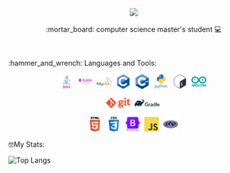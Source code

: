 <div id="header" align="center">
  <img src="https://media.giphy.com/media/M9gbBd9nbDrOTu1Mqx/giphy.gif" width="100"/></br>
</div>
<div id="title" align="center">
<p>:mortar_board: computer science master's student 💻</p>
  
  <img src="https://komarev.com/ghpvc/?username=AlessandroColi&style=flat-square&color=blue" alt=""/>
</div>
<div id="title" align="left"><p>:hammer_and_wrench: Languages and Tools:</p></div>

<div align="center">
  <img src="https://github.com/devicons/devicon/blob/master/icons/java/java-original-wordmark.svg" title="java" alt="java" width="30"/>&nbsp;
  <img src="https://github.com/devicons/devicon/blob/master/icons/kotlin/kotlin-plain-wordmark.svg" title="kotlin" alt="kotlin" width="30"/>&nbsp;
  <img src="https://github.com/devicons/devicon/blob/master/icons/mysql/mysql-original-wordmark.svg" title="MySql" alt="MySql" width="30"/>&nbsp;
  <img src="https://github.com/devicons/devicon/blob/master/icons/c/c-original.svg" title="C" alt="C" width="30"/>&nbsp;
  <img src="https://github.com/devicons/devicon/blob/master/icons/cplusplus/cplusplus-original.svg" title="C++" alt="C++" width="30"/>&nbsp;
  <img src="https://github.com/devicons/devicon/blob/master/icons/python/python-original-wordmark.svg" title="python" alt="python" width="30"/>&nbsp;
  <img src="https://github.com/devicons/devicon/blob/master/icons/bash/bash-original.svg" title="Bash" alt="Bash" width="30"/>&nbsp;
  <img src="https://github.com/devicons/devicon/blob/master/icons/arduino/arduino-original-wordmark.svg" title="Arduino" alt="Arduino" width="30"/>&nbsp;
</div>
<div align="center">
  <img src="https://github.com/devicons/devicon/blob/master/icons/git/git-plain-wordmark.svg" title="Git" alt="Git" width="50"/>&nbsp;
  <img src="https://github.com/devicons/devicon/blob/master/icons/gradle/gradle-original-wordmark.svg" title="Gradle" alt="Gradle" width="50"/>&nbsp;
</div>
<div align="center">
  <img src="https://github.com/devicons/devicon/blob/master/icons/html5/html5-original-wordmark.svg" title="Html" alt="html" width="30"/>&nbsp;
  <img src="https://github.com/devicons/devicon/blob/master/icons/css3/css3-original-wordmark.svg" title="CSS" alt="CSS" width="30"/>&nbsp;
  <img src="https://github.com/devicons/devicon/blob/master/icons/bootstrap/bootstrap-original-wordmark.svg" title="Bootstrap" alt="Bootstrap" width="30"/>&nbsp;
  <img src="https://github.com/devicons/devicon/blob/master/icons/javascript/javascript-original.svg" title="javaScript" alt="javaScript" width="30"/>&nbsp;
  <img src="https://github.com/devicons/devicon/blob/master/icons/php/php-original.svg" title="php" alt="php" width="30"/>&nbsp;
</div>
<div id="title" align="left"><p>🤓My Stats:</p></div>

![Top Langs](https://github-readme-stats.vercel.app/api/top-langs/?username=AlessandroColi&layout=donut&theme=dark)
